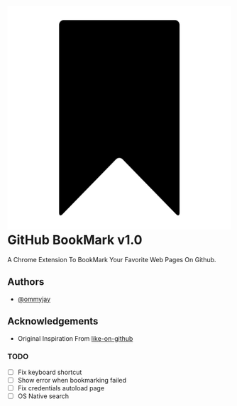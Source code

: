 # ![Logo](/public/logo.svg) GitHub BookMark v1.0

A Chrome Extension To BookMark Your Favorite Web Pages On Github.

## Authors

- [@ommyjay](https://www.github.com/ommyjay)

## Acknowledgements

- Original Inspiration From [like-on-github](https://github.com/Idnan/like-on-github)


### TODO
 - [ ] Fix keyboard shortcut
 - [ ] Show error when bookmarking failed
 - [ ] Fix credentials autoload page
 - [ ] OS Native search
